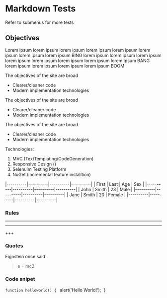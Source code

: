 <!-- VERY IMPORTANT : KEEP ALL SEGMENTS SEPARATED BY NEWLINE -->

<div id="overview">

# Markdown Tests

Refer to submenus for more tests

## Objectives

Lorem ipsum lorem ipsum lorem ipsum lorem ipsum lorem ipsum lorem ipsum lorem ipsum lorem ipsum BING
lorem ipsum lorem ipsum lorem ipsum lorem ipsum lorem ipsum lorem ipsum lorem ipsum lorem ipsum BANG
lorem ipsum lorem ipsum lorem ipsum lorem ipsum BOOM

The objectives of the site are broad

* Clearer/cleaner code
* Modern implementation technologies

The objectives of the site are broad

+ Clearer/cleaner code
+ Modern implementation technologies

The objectives of the site are broad

- Clearer/cleaner code
- Modern implementation technologies

Technologies:

1. MVC (TextTemplating/CodeGeneration)
2. Responsive Design ()
3. Selenuim Testing Platform
4. NuGet (incremental feature installtion)

|----------|----------|----------|----------|
| First    | Last     | Age      | Sex      |
|----------|----------|----------|----------|
| John     | Smith    | 23       | Male     |
|----------|----------|----------|----------|
| Jane     | Smith    | 20       | Female   |
|----------|----------|----------|----------|

### Rules
---
***
+++

### Quotes

Eignstein once said

> e = mc2

### Code snipet

`function helloworld() {
`   alert('Hello World!');
`}


</div>
